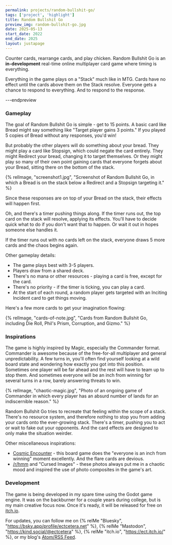 ```yaml
---
permalink: projects/random-bullshit-go/
tags: ['project', 'highlight']
title: Random Bullshit Go
preview_img: random-bullshit-go.jpg
date: 2025-05-13
start_date: 2022
end_date: 2025
layout: justapage
---
```


Counter cards, rearrange cards, and play chicken.
Random Bullshit Go is an **in-development** real-time online multiplayer card game where timing is everything.

Everything in the game plays on a "Stack" much like in MTG.
Cards have no effect until the cards above them on the Stack resolve.
Everyone gets a chance to respond to everything.
And to respond to the response.

---endpreview

### Gameplay

The goal of Random Bullshit Go is simple - get to 15 points.
A basic card like Bread might say something like "Target player gains 3 points."
If you played 5 copies of Bread without any responses, you'd win!

But probably the other players will do something about your bread.
They might play a card like Stopsign, which could negate the card entirely.
They might Redirect your bread, changing it to target themselves.
Or they might play so many of their own point gaining cards that everyone forgets about your Bread, sitting there on the bottom of the stack.

{% relImage, "screenshot1.jpg", "Screenshot of Random Bullshit Go, in which a Bread is on the stack below a Redirect and a Stopsign targeting it." %}

Since these responses are on top of your Bread on the stack, their effects will happen first.

Oh, and there's a timer pushing things along.
If the timer runs out, the top card on the stack will resolve, applying its effects.
You'll have to decide quick what to do if you don't want that to happen.
Or wait it out in hopes someone else handles it.

If the timer runs out with no cards left on the stack, everyone draws 5 more cards and the chaos begins again.

Other gameplay details:
- The game plays best with 3-5 players.
- Players draw from a shared deck.
- There's no mana or other resources - playing a card is free, except for the card.
- There's no priority - if the timer is ticking, you can play a card.
- At the start of each round, a random player gets targeted with an Inciting Incident card to get things moving.

Here's a few more cards to get your imagination flowing:

{% relImage, "cards-of-note.jpg", "Cards from Random Bullshit Go, including Die Roll, Phil's Prism, Corruption, and Gizmo." %}

### Inspirations

The game is highly inspired by Magic, especially the Commander format.
Commander is awesome because of the free-for-all multiplayer and general unpredictability.
A few turns in, you'll often find yourself looking at a wild board state and wondering how exactly you got into this position.
Sometimes one player will be far ahead and the rest will have to team up to stop them.
And sometimes everyone will be an inch from winning for several turns in a row, barely answering threats to win.

{% relImage, "chaotic-magic.jpg", "Photo of an ongoing game of Commander in which every player has an absurd number of lands for an indiscernible reason." %}

Random Bullshit Go tries to recreate that feeling within the scope of a stack.
There's no resource system, and therefore nothing to stop you from adding your cards onto the ever-growing stack.
There's a timer, pushing you to act or wait to fake out your opponents.
And the card effects are designed to only make the situation weirder.

Other miscellaneous inspirations:
- [Cosmic Encounter](https://www.fantasyflightgames.com/en/products/cosmic-encounter/) - this board game does the "everyone is an inch from winning" moment excellently. And the flare cards are devious.
- [/r/hmm](https://www.reddit.com/r/hmm/) and "Cursed Images" - these photos always put me in a chaotic mood and inspired the use of photo composites in the game's art.

### Development

The game is being developed in my spare time using the Godot game engine.
It was on the backburner for a couple years during college, but is my main creative focus now.
Once it's ready, it will be released for free on [itch.io](https://ect.itch.io/).

For updates, you can follow me on {% relMe "Bluesky", "https://bsky.app/profile/ectcetera.net" %}, {% relMe "Mastodon", "https://kind.social/@ectcetera" %}, {% relMe "itch.io", "https://ect.itch.io/" %}, or my blog's [Atom/RSS Feed](/blog/atom.xml).
